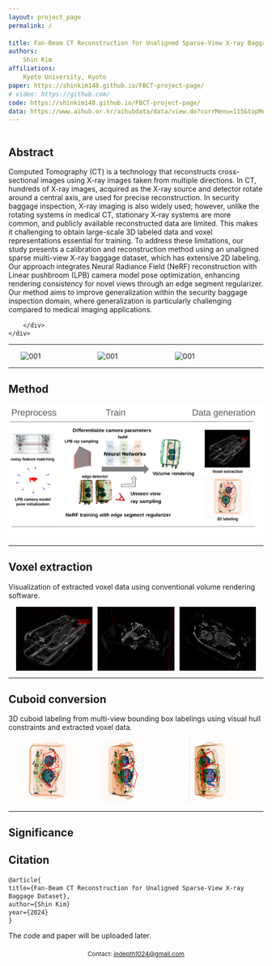 ```yaml
---
layout: project_page
permalink: /

title: Fan-Beam CT Reconstruction for Unaligned Sparse-View X-ray Baggage Dataset
authors:
    Shin Kim 
affiliations:
    Kyoto University, Kyoto
paper: https://shinkim148.github.io/FBCT-project-page/
# video: https://github.com/
code: https://shinkim148.github.io/FBCT-project-page/
data: https://www.aihub.or.kr/aihubdata/data/view.do?currMenu=115&topMenu=100&aihubDataSe=data&dataSetSn=71442
---
```


<!-- Using HTML to center the abstract -->
<div class="columns is-centered has-text-centered">
    <div class="column is-four-fifths">
        <h2>Abstract</h2>
        <div class="content has-text-justified">

Computed Tomography (CT) is a technology that reconstructs cross-sectional images using X-ray images taken from multiple directions. In CT, hundreds of X-ray images, acquired as the X-ray source and detector rotate around a central axis, are used for precise reconstruction. In security baggage inspection, X-ray imaging is also widely used; however, unlike the rotating systems in medical CT, stationary X-ray systems are more common, and publicly available reconstructed data are limited. This makes it challenging to obtain large-scale 3D labeled data and voxel representations essential for training. To address these limitations, our study presents a calibration and reconstruction method using an unaligned sparse multi-view X-ray baggage dataset, which has extensive 2D labeling. Our approach integrates Neural Radiance Field (NeRF) reconstruction with Linear pushbroom (LPB) camera model pose optimization, enhancing rendering consistency for novel views through an edge segment regularizer. Our method aims to improve generalization within the security baggage inspection domain, where generalization is particularly challenging compared to medical imaging applications.

        </div>
    </div>
</div>

---

<!-- > Note: This is an example of a Jekyll-based project website template: [Github link](https://github.com/shunzh/project_website).\
> The following content is generated by ChatGPT. The figure is manually added. -->

<div style="display: flex; justify-content: center; gap: 1px;">
    <img src="/static/image/012.gif" alt="001" style="width: 30%;">
    <img src="/static/image/002.gif" alt="001" style="width: 30%;">
    <img src="/static/image/003.gif" alt="001" style="width: 30%;">
</div>

-----------------------------------------------------------

## Method
![Method](/static/image/method.png)

<!-- *Figure 1: A representation of a Turing Machine. Source: [Wiki](https://en.wikipedia.org/wiki/Turing_machine).* -->

-----------------------------------------------------------


## Voxel extraction 
Visualization of extracted voxel data using conventional volume rendering software.

<div style="display: flex; justify-content: center; gap: 10px;">
    <img src="/static/image/voxel0.png" alt="001" style="width: 30%;">
    <img src="/static/image/voxel1.png" alt="001" style="width: 30%;">
    <img src="/static/image/voxel2.png" alt="001" style="width: 30%;">
</div>

-----------------------------------------------------------


## Cuboid conversion 
3D cuboid labeling from multi-view bounding box labelings using visual hull constraints and extracted voxel data.

<div style="display: flex; justify-content: center; gap: 10px;">
    <img src="/static/image/bbox/0.png" alt="001" style="width: 30%;">
    <img src="/static/image/bbox/1.png" alt="001" style="width: 30%;">
    <img src="/static/image/bbox/2.png" alt="001" style="width: 30%;">
    <img src="/static/image/bbox/3.png" alt="001" style="width: 30%;">
    <img src="/static/image/bbox/4.png" alt="001" style="width: 30%;">
    <!-- <img src="/static/image/bbox/5.png" alt="001" style="width: 30%;">
    <img src="/static/image/bbox/6.png" alt="001" style="width: 30%;">
    <img src="/static/image/bbox/7.png" alt="001" style="width: 30%;">
    <img src="/static/image/bbox/8.png" alt="001" style="width: 30%;"> -->
</div>

-----------------------------------------------------------


## Significance

## Citation
```
@article{
title={Fan-Beam CT Reconstruction for Unaligned Sparse-View X-ray Baggage Dataset},
author={Shin Kim}
year={2024}
}
```

 The code and paper will be uploaded later.

<div style="text-align: center; margin-top: 20px;">
    <p style="font-size: 12px;">Contact: <a href="mailto:indepth1024@gmail.com">indepth1024@gmail.com</a></p>
</div>